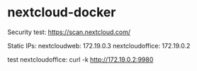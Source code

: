 # nextcloud-docker

Security test: https://scan.nextcloud.com/

Static IPs:
nextcloudweb: 172.19.0.3
nextcloudoffice: 172.19.0.2

test nextcloudoffice:
curl -k http://172.19.0.2:9980
